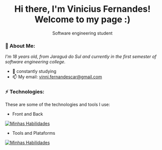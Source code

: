 <h1 align='center'>
  Hi there, I'm Vinicius Fernandes!
  <br/>
  Welcome to my page :)
</h1>
<p align='center'>
  Software engineering student
</p>

### 🎱 About Me:

<p>
  <em>
    I'm 18 years old, from Jaraguá do Sul and currently in the first semester of software engineering college.
  </em>
</p>

- 🌱 constantly studying 
- 📫 My email: vinni.fernandescar@gmail.com

### ⚡ Technologies:

These are some of the technologies and tools I use:

- Front and Back

[![Minhas Habilidades](https://skillicons.dev/icons?i=html,css,js,typescript,python)](https://skillicons.dev)

- Tools and Plataforms

[![Minhas Habilidades](https://skillicons.dev/icons?i=azure,git,figma,linux)](https://skillicons.dev)
